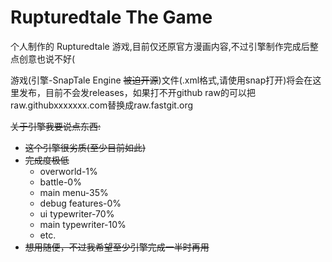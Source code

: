 # Rupturedtale The Game
个人制作的 Rupturedtale 游戏,目前仅还原官方漫画内容,不过引擎制作完成后整点创意也说不好(

游戏(引擎-SnapTale Engine ~~被迫开源~~)文件(.xml格式,请使用snap打开)将会在这里发布，目前不会发releases，如果打不开github raw的可以把raw.githubxxxxxxx.com替换成raw.fastgit.org

~~关于引擎我要说点东西:~~
- ~~这个引擎很劣质(至少目前如此)~~
- ~~完成度极低~~
   + overworld-1%
   + battle-0%
   + main menu-35%
   + debug features-0%
   + ui typewriter-70%
   + main typewriter-10%
   + etc.
- ~~想用随便，不过我希望至少引擎完成一半时再用~~
